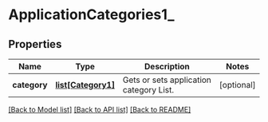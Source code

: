 # ApplicationCategories1_

## Properties
Name | Type | Description | Notes
------------ | ------------- | ------------- | -------------
**category** | [**list[Category1]**](Category1.md) | Gets or sets application category List. | [optional] 

[[Back to Model list]](../README.md#documentation-for-models) [[Back to API list]](../README.md#documentation-for-api-endpoints) [[Back to README]](../README.md)


